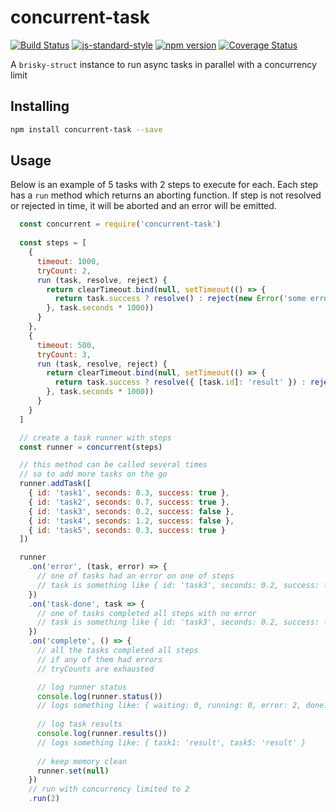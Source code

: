 # concurrent-task

[![Build Status](https://travis-ci.org/vigour-io/concurrent-task.svg?branch=master)](https://travis-ci.org/vigour-io/concurrent-task)
[![js-standard-style](https://img.shields.io/badge/code%20style-standard-brightgreen.svg)](http://standardjs.com/)
[![npm version](https://badge.fury.io/js/concurrent-task.svg)](https://badge.fury.io/js/concurrent-task)
[![Coverage Status](https://coveralls.io/repos/github/vigour-io/concurrent-task/badge.svg?branch=master)](https://coveralls.io/github/vigour-io/concurrent-task?branch=master)

A `brisky-struct` instance to run async tasks in parallel with a concurrency limit

## Installing

```bash
npm install concurrent-task --save
```

## Usage

Below is an example of 5 tasks with 2 steps to execute for each. Each step has a `run` method which returns an aborting function. If step is not resolved or rejected in time, it will be aborted and an error will be emitted.

```js
  const concurrent = require('concurrent-task')
  
  const steps = [
    {
      timeout: 1000,
      tryCount: 2,
      run (task, resolve, reject) {
        return clearTimeout.bind(null, setTimeout(() => {
          return task.success ? resolve() : reject(new Error('some error'))
        }, task.seconds * 1000))
      }
    },
    {
      timeout: 500,
      tryCount: 3,
      run (task, resolve, reject) {
        return clearTimeout.bind(null, setTimeout(() => {
          return task.success ? resolve({ [task.id]: 'result' }) : reject(new Error('some error'))
        }, task.seconds * 1000))
      }
    }
  ]

  // create a task runner with steps
  const runner = concurrent(steps)

  // this method can be called several times
  // so to add more tasks on the go
  runner.addTask([
    { id: 'task1', seconds: 0.3, success: true },
    { id: 'task2', seconds: 0.7, success: true },
    { id: 'task3', seconds: 0.2, success: false },
    { id: 'task4', seconds: 1.2, success: false },
    { id: 'task5', seconds: 0.3, success: true }
  ])

  runner
    .on('error', (task, error) => {
      // one of tasks had an error on one of steps
      // task is something like { id: 'task3', seconds: 0.2, success: false }
    })
    .on('task-done', task => {
      // one of tasks completed all steps with no error
      // task is something like { id: 'task3', seconds: 0.2, success: false }
    })
    .on('complete', () => {
      // all the tasks completed all steps
      // if any of them had errors
      // tryCounts are exhausted

      // log runner status
      console.log(runner.status())
      // logs something like: { waiting: 0, running: 0, error: 2, done: 3 }
      
      // log task results
      console.log(runner.results())
      // logs something like: { task1: 'result', task5: 'result' }
      
      // keep memory clean
      runner.set(null)
    })
    // run with concurrency limited to 2
    .run(2)
```

